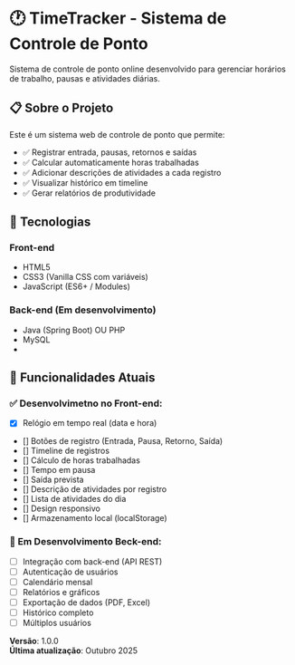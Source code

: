 # 🕐 TimeTracker - Sistema de Controle de Ponto

Sistema de controle de ponto online desenvolvido para gerenciar horários de trabalho, pausas e atividades diárias.

## 📋 Sobre o Projeto

Este é um sistema web de controle de ponto que permite:
- ✅ Registrar entrada, pausas, retornos e saídas
- ✅ Calcular automaticamente horas trabalhadas
- ✅ Adicionar descrições de atividades a cada registro
- ✅ Visualizar histórico em timeline
- ✅ Gerar relatórios de produtividade

## 🚀 Tecnologias

### Front-end
- HTML5
- CSS3 (Vanilla CSS com variáveis)
- JavaScript (ES6+ / Modules)

### Back-end (Em desenvolvimento)
- Java (Spring Boot) OU PHP
- MySQL
- 
## 🎯 Funcionalidades Atuais

### ✅ Desenvolvimetno no Front-end:
- [x] Relógio em tempo real (data e hora)
- [] Botões de registro (Entrada, Pausa, Retorno, Saída)
- [] Timeline de registros
- [] Cálculo de horas trabalhadas
- [] Tempo em pausa
- [] Saída prevista
- [] Descrição de atividades por registro
- [] Lista de atividades do dia
- [] Design responsivo
- [] Armazenamento local (localStorage)

### 🚧 Em Desenvolvimento Beck-end:
- [ ] Integração com back-end (API REST)
- [ ] Autenticação de usuários
- [ ] Calendário mensal
- [ ] Relatórios e gráficos
- [ ] Exportação de dados (PDF, Excel)
- [ ] Histórico completo
- [ ] Múltiplos usuários

**Versão**: 1.0.0  
**Última atualização**: Outubro 2025
